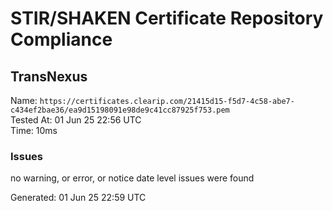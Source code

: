 # STIR/SHAKEN Certificate Repository Compliance

## TransNexus

Name: `https://certificates.clearip.com/21415d15-f5d7-4c58-abe7-c434ef2bae36/ea9d15198091e98de9c41cc87925f753.pem`\
Tested At: 01 Jun 25 22:56 UTC\
Time: 10ms

### Issues

no warning, or error, or notice date level issues were found

Generated: 01 Jun 25 22:59 UTC